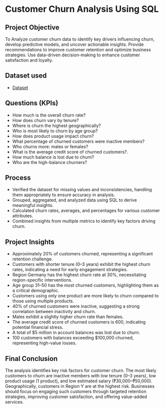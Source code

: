 # Customer Churn Analysis Using SQL
## Project Objective
To Analyze customer churn data to identify key drivers influencing churn, develop predictive models, and uncover actionable insights. Provide recommendations to improve customer retention and optimize business strategies. Use data-driven decision-making to enhance customer satisfaction and loyalty.

## Dataset used
- <a href="https://github.com/thecodingraj/Customer-Churn-Analysis/commit/6fbb0e1054081ddcadd080423b052a72dd964feb">Dataset</a>

## Questions (KPIs)
- How much is the overall churn rate?
- How does churn vary by tenure?
- Where is churn the highest geographically?
- Who is most likely to churn by age group?
- How does product usage impact churn?
- What percentage of churned customers were inactive members?
- Who churns more: males or females?
- What is the average credit score of churned customers?.
- How much balance is lost due to churn?
- Who are the high-balance churners?

## Process
- Verified the dataset for missing values and inconsistencies, handling them appropriately to ensure accuracy in analysis.
- Grouped, aggregated, and analyzed data using SQL to derive meaningful insights.
- Calculated churn rates, averages, and percentages for various customer attributes.
- Combined insights from multiple metrics to identify key factors driving churn.

## Project Insights
- Approximately 20% of customers churned, representing a significant retention challenge.
- Customers with shorter tenure (0–3 years) exhibit the highest churn rates, indicating a need for early engagement strategies.
- Region Germany has the highest churn rate at 30%, necessitating region-specific interventions.
- Age group 31–50 has the most churned customers, highlighting them as a critical demographic.
- Customers using only one product are more likely to churn compared to those using multiple products.
- 40% of churned customers were inactive, suggesting a strong correlation between inactivity and churn.
- Males exhibit a slightly higher churn rate than females.
- The average credit score of churned customers is 600, indicating potential financial stress.
- A total of $5 million in account balances was lost due to churn.
- 100 customers with balances exceeding $100,000 churned, representing high-value losses.

## Final Conclusion
The analysis identifies key risk factors for customer churn. The most likely customers to churn are inactive members with low tenure (0–3 years), low product usage (1 product), and low estimated salary (₹30,000–₹50,000). Geographically, customers in Region Y are at the highest risk. Businesses should focus on engaging such customers through targeted retention strategies, improving customer satisfaction, and offering value-added services.
